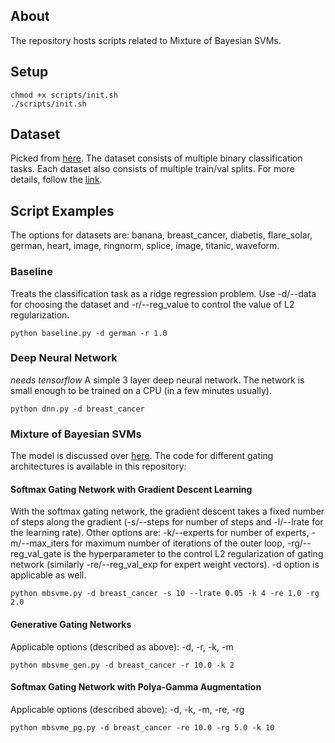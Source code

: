 ## About
The repository hosts scripts related to Mixture of Bayesian SVMs.

## Setup
```
chmod +x scripts/init.sh
./scripts/init.sh
```

## Dataset
Picked from [here](https://github.com/tdiethe/gunnar_raetsch_benchmark_datasets/blob/master/benchmarks.mat). The dataset consists of multiple binary classification tasks. Each dataset also consists of multiple train/val splits. For more details, follow the [link](https://github.com/tdiethe/gunnar_raetsch_benchmark_datasets).

## Script Examples
The options for datasets are: banana, breast_cancer, diabetis, flare_solar, german, heart, image, ringnorm, splice, image, titanic, waveform.

### Baseline
Treats the classification task as a ridge regression problem. Use -d/--data for choosing the dataset and -r/--reg_value to control the value of L2 regularization.

```
python baseline.py -d german -r 1.0
```

### Deep Neural Network
_needs tensorflow_
A simple 3 layer deep neural network. The network is small enough to be trained on a CPU (in a few minutes usually).
```
python dnn.py -d breast_cancer
```

### Mixture of Bayesian SVMs
The model is discussed over [here](https://architsharma97.github.io/resources/mbs_report.pdf). The code for different gating architectures is available in this repository:

#### Softmax Gating Network with Gradient Descent Learning
With the softmax gating network, the gradient descent takes a fixed number of steps along the gradient (-s/--steps for number of steps and -l/--lrate for the learning rate). Other options are: -k/--experts for number of experts, -m/--max_iters for maximum number of iterations of the outer loop, -rg/--reg_val_gate is the hyperparameter to the control L2 regularization of gating network (similarly -re/--reg_val_exp for expert weight vectors). -d option is applicable as well.

```
python mbsvme.py -d breast_cancer -s 10 --lrate 0.05 -k 4 -re 1.0 -rg 2.0
```

#### Generative Gating Networks
Applicable options (described as above): -d, -r, -k, -m

```
python mbsvme_gen.py -d breast_cancer -r 10.0 -k 2
```
#### Softmax Gating Network with Polya-Gamma Augmentation
Applicable options (described above): -d, -k, -m, -re, -rg

```
python mbsvme_pg.py -d breast_cancer -re 10.0 -rg 5.0 -k 10
```